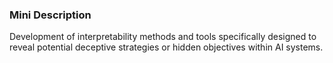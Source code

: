 ### Mini Description

Development of interpretability methods and tools specifically designed to reveal potential deceptive strategies or hidden objectives within AI systems.
